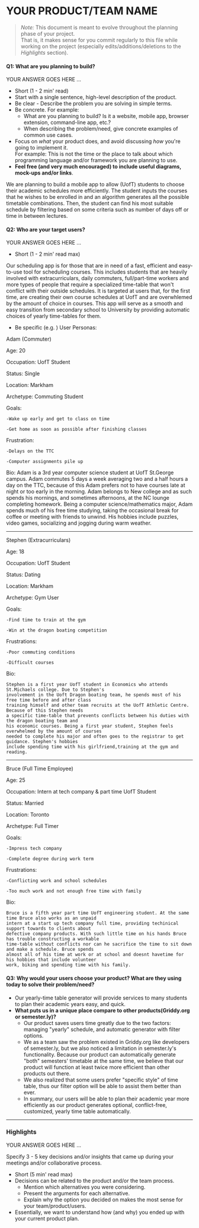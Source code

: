 ﻿# YOUR PRODUCT/TEAM NAME

> _Note:_ This document is meant to evolve throughout the planning phase of your project.    
> That is, it makes sense for you commit regularly to this file while working on the project (especially edits/additions/deletions to the _Highlights_ section).

#### Q1: What are you planning to build?

YOUR ANSWER GOES HERE ...

* Short (1 - 2 min' read)
* Start with a single sentence, high-level description of the product.
* Be clear - Describe the problem you are solving in simple terms.
* Be concrete. For example:
   * What are you planning to build? Is it a website, mobile app,
  browser extension, command-line app, etc.?      
   * When describing the problem/need, give concrete examples of common use cases.
* Focus on *what* your product does, and avoid discussing *how* you're going to implement it.      
  For example: This is not the time or the place to talk about which programming language and/or framework you are planning to use.
* **Feel free (and very much encouraged) to include useful diagrams, mock-ups and/or links**.

We are planning to build a mobile app to allow (UofT) students to choose their academic schedules more efficiently.
The student inputs the courses that he wishes to be enrolled in and an algorithm generates all the possible timetable combinations.
Then, the student can find his most suitable schedule by filtering based on some criteria such as number of days off or time in between lectures.


#### Q2: Who are your target users?

YOUR ANSWER GOES HERE ...

* Short (1 - 2 min' read max)

Our scheduling app is for those that are in need of a fast, efficient and easy-to-use tool for scheduling courses.  This includes
students that are heavily involved with extracurriculars, daily commuters, full/part-time workers and more types of people that require
a specialized time-table that won't conflict with their outside schedules.  It is targeted at users that, for the first time, are creating
their own course schedules at UofT and are overwhlemed by the amount of choice in courses.  This app will serve as a smooth and easy
transition from secondary school to University by providing automatic choices of yearly time-tables for them.
* Be specific (e.g. )
User Personas:

Adam (Commuter)

Age: 20

Occupation: UofT Student

Status: Single

Location: Markham

Archetype: Commuting Student

Goals: 	

	-Wake up early and get to class on time

	-Get home as soon as possible after finishing classes

Frustration: 

	-Delays on the TTC
	
	-Computer assignments pile up

Bio:
	Adam is a 3rd year computer science student at UofT St.George campus. Adam commutes 5 days a week averaging
  	two and a half hours a day on the TTC, because of this Adam prefers not to have courses late at night or too
	early in the morning. Adam belongs to New college and as such spends his mornings, and sometimes afternoons,
	at the NC lounge completing homework. Being a computer science/mathematics major, Adam spends much of his free
	time studying, taking the occasional break for coffee or meeting with friends to unwind. His hobbies include
	puzzles, video games, socializing and jogging during warm weather.

_______________________________________________________________________________________________

Stephen (Extracurriculars)

Age: 18

Occupation: UofT Student

Status: Dating

Location: Markham

Archetype: Gym User

Goals:	

	-Find time to train at the gym
	
	-Win at the dragon boating competition

Frustrations:	

	-Poor commuting conditions
	
	-Difficult courses

Bio:

	Stephen is a first year UofT student in Economics who attends St.Michaels college. Due to Stephen's
	involvement in the Uoft Dragon boating team, he spends most of his free time before and after class
	training himself and other team recruits at the UofT Athletic Centre. Because of this Stephen needs
	a specific time-table that prevents conflicts between his duties with the dragon boating team and
	his economic courses. Being a first year student, Stephen feels overwhelmed by the amount of courses
	needed to complete his major and often goes to the registrar to get guidance. Stephen's hobbies
	include spending time with his girlfriend,training at the gym and reading.

______________________________________________________________________________________________________________

Bruce (Full Time Employee)

Age: 25

Occupation: Intern at tech company & part time UofT Student

Status: Married

Location: Toronto

Archetype: Full Timer

Goals:	

	-Impress tech company

	-Complete degree during work term

Frustrations:	

	-Conflicting work and school schedules
	
	-Too much work and not enough free time with family

Bio:

	Bruce is a fifth year part time UofT engineering student. At the same time Bruce also works as an unpaid
	intern at a start up tech company full time, providing techinical support towards to clients about
	defective company products. With such little time on his hands Bruce has trouble constructing a workable
	time-table without conflicts nor can he sacrifice the time to sit down and make a schedule. Bruce spends
	almost all of his time at work or at school and doesnt havetime for his hobbies that include volunteer
	work, biking and spending time with his family.


#### Q3: Why would your users choose your product? What are they using today to solve their problem/need?

* Our yearly-time table generator will provide services to many students to plan their academic years easy, and quick.
* **What puts us in a unique place compare to other products(Griddy.org or semester.ly)?**
  * Our product saves users time greatly due to the two factors: managing "yearly" schedule, and automatic generator with filter options.
  * We as a team saw the problem existed in Griddy.org like developers of semester.ly, but we also noticed a limitation in semester.ly's functionality.  Because our product can automatically generate "both" semesters' timetable at the same time, we believe that our product will function at least twice more efficient than other products out there.
  * We also realized that some users prefer "specific style" of time table, thus our filter option will be able to assist them better than ever.
  * In summary, our users will be able to plan their academic year more efficiently as our product generates optional, conflict-free, customized, yearly time table automatically.


----

### Highlights

YOUR ANSWER GOES HERE ...

Specify 3 - 5 key decisions and/or insights that came up during your meetings
and/or collaborative process.

* Short (5 min' read max)
* Decisions can be related to the product and/or the team process.
   * Mention which alternatives you were considering.
   * Present the arguments for each alternative.
   * Explain why the option you decided on makes the most sense for your team/product/users.
* Essentially, we want to understand how (and why) you ended up with your current product plan.
